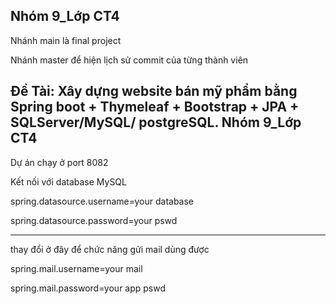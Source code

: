 Nhóm 9_Lớp CT4
------------------------------------------------------------------------------

Nhánh main là final project

Nhánh master để hiện lịch sử commit của từng thành viên

Đề Tài: Xây dựng website bán mỹ phẩm bằng Spring boot + Thymeleaf + Bootstrap + JPA + SQLServer/MySQL/ postgreSQL. Nhóm 9_Lớp CT4
------------------------------------------------------------------------------

Dự án chạy ở port 8082

Kết nối với database MySQL

spring.datasource.username=your database

spring.datasource.password=your pswd

---------------------------------------------------------------------------------------------------------------
thay đổi ở đây để chức năng gửi mail dùng được

spring.mail.username=your mail

spring.mail.password=your app pswd
